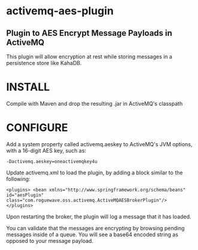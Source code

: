 # activemq-aes-plugin
## Plugin to AES Encrypt Message Payloads in ActiveMQ

This plugin will allow encryption at rest while storing messages in a persistence store like KahaDB.

# INSTALL
Compile with Maven and drop the resulting .jar in ActiveMQ's classpath

# CONFIGURE

Add a system property called activemq.aeskey to ActiveMQ's JVM options, with a 16-digit AES key, such as:

`-Dactivemq.aeskey=oneactivemqkey4u`

Update activemq.xml to load the plugin, by adding a block similar to the following:

`<plugins>
    <bean xmlns="http://www.springframework.org/schema/beans" id="aesPlugin" class="com.roguewave.oss.activemq.ActiveMQAESBrokerPlugin"/>
</plugins>`

Upon restarting the broker, the plugin will log a message that it has loaded.

You can validate that the messages are encrypting by browsing pending messages inside of a queue.  You will see a base64 encoded string as opposed to your message payload.


